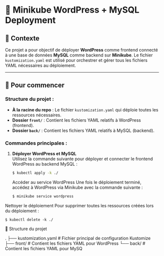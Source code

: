 # 🌟 Minikube WordPress + MySQL Deployment

## 📝 Contexte

Ce projet a pour objectif de déployer **WordPress** comme frontend connecté à une base de données **MySQL** comme backend sur **Minikube**. Le fichier `kustomization.yaml` est utilisé pour orchestrer et gérer tous les fichiers YAML nécessaires au déploiement.

---

## 🚀 Pour commencer

### Structure du projet :
- **À la racine du repo** : Le fichier `kustomization.yaml` qui déploie toutes les ressources nécessaires.
- **Dossier `front/`** : Contient les fichiers YAML relatifs à WordPress (frontend).
- **Dossier `back/`** : Contient les fichiers YAML relatifs à MySQL (backend).

### Commandes principales :
1. **Déployer WordPress et MySQL**  
   Utilisez la commande suivante pour déployer et connecter le frontend WordPress au backend MySQL :
   
    ```bash
   $ kubectl apply -k ./
    ```

    Accéder au service WordPress
    Une fois le déploiement terminé, accédez à WordPress via Minikube avec la commande suivante :

    ```bash
   $ minikube service wordpress
    ```
    
Nettoyer le déploiement
Pour supprimer toutes les ressources créées lors du déploiement :


    $ kubectl delete -k ./


    

📁 Structure du projet

.   ├── kustomization.yaml # Fichier principal de configuration Kustomize 
    ├── front/ # Contient les fichiers YAML pour WordPress 
    └── back/ # Contient les fichiers YAML pour MySQ